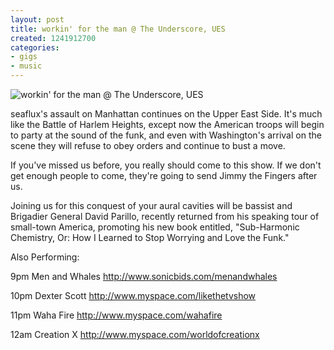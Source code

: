 ```yaml
---
layout: post
title: workin' for the man @ The Underscore, UES
created: 1241912700
categories: 
- gigs
- music
---
```

![workin' for the man @ The Underscore, UES](http://files.bubblehouse.org.s3.amazonaws.com/flyers/2009-05-09_flyer.jpg)

seaflux's assault on Manhattan continues on the Upper East Side. It's much like the Battle of Harlem Heights, except now the American troops will begin to party at the sound of the funk, and even with Washington's arrival on the scene they will refuse to obey orders and continue to bust a move.

If you've missed us before, you really should come to this show. If we don't get enough people to come, they're going to send Jimmy the Fingers after us.

Joining us for this conquest of your aural cavities will be bassist and Brigadier General David Parillo, recently returned from his speaking tour of small-town America, promoting his new book entitled, "Sub-Harmonic Chemistry, Or: How I Learned to Stop Worrying and Love the Funk."

Also Performing:

9pm Men and Whales
http://www.sonicbids.com/menandwhales

10pm Dexter Scott
http://www.myspace.com/likethetvshow

11pm Waha Fire
http://www.myspace.com/wahafire

12am Creation X
http://www.myspace.com/worldofcreationx 
